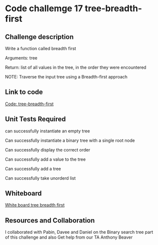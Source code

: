 # Code challemge 17 tree-breadth-first

## Challenge description

Write a function called breadth first

Arguments: tree

Return: list of all values in the tree, in the order they were encountered

NOTE: Traverse the input tree using a Breadth-first approach


## Link to code

[Code: tree-breadth-first](/home/wonde/codefellows/code-401/data-structures-and-algorithms/python/code_challenges/breadth_first/breadth_first.py)

## Unit Tests Required

can successfully instantiate an empty tree

Can successfully instantiate a binary tree with a single root node

Can successfully display the correct order

Can successfully add a value to the tree

Can successfully add a tree

Can successfully take unorderd list

## Whiteboard

[White board tree breadth first](/home/wonde/codefellows/code-401/data-structures-and-algorithms/python/code_challenges/images/tree_breadth_first.jpg)

## Resources and Collaboration

I collaborated with Pabin, Davee and Daniel on the Binary search tree part of this challenge and also Get help from our TA Anthony Beaver
